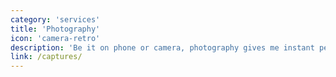 ```yaml
---
category: 'services'
title: 'Photography'
icon: 'camera-retro'
description: 'Be it on phone or camera, photography gives me instant peace. I see world better diffently from a lense.'
link: /captures/
---
```

